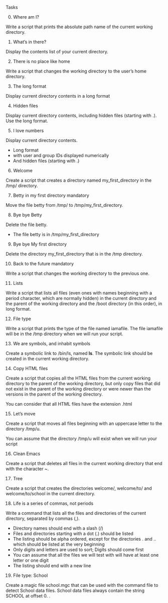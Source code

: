Tasks

0. Where am I?

Write a script that prints the absolute path name of the current working directory.

1. What’s in there? 

Display the contents list of your current directory.

2. There is no place like home 

Write a script that changes the working directory to the user’s home directory.

3. The long format 

Display current directory contents in a long format

4. Hidden files 

Display current directory contents, including hidden files (starting with .). Use the long format.

5. I love numbers 

Display current directory contents.

*    Long format
*   with user and group IDs displayed numerically
*    And hidden files (starting with .)

6. Welcome 

Create a script that creates a directory named my_first_directory in the /tmp/ directory.


7. Betty in my first directory
mandatory

Move the file betty from /tmp/ to /tmp/my_first_directory.

8. Bye bye Betty 

Delete the file betty.

*    The file betty is in /tmp/my_first_directory

9. Bye bye My first directory 

Delete the directory my_first_directory that is in the /tmp directory.


10. Back to the future
mandatory


Write a script that changes the working directory to the previous one.

11. Lists 

Write a script that lists all files (even ones with names beginning with a period character, which are normally hidden) in the current directory and the parent of the working directory and the /boot directory (in this order), in long format.

12. File type 

Write a script that prints the type of the file named iamafile. The file iamafile will be in the /tmp directory when we will run your script.

13. We are symbols, and inhabit symbols 

Create a symbolic link to /bin/ls, named __ls__. The symbolic link should be created in the current working directory. 

14. Copy HTML files 

Create a script that copies all the HTML files from the current working directory to the parent of the working directory, but only copy files that did not exist in the parent of the working directory or were newer than the versions in the parent of the working directory.

You can consider that all HTML files have the extension .html

15. Let’s move 

Create a script that moves all files beginning with an uppercase letter to the directory /tmp/u.

You can assume that the directory /tmp/u will exist when we will run your script

16. Clean Emacs 

Create a script that deletes all files in the current working directory that end with the character ~.

17. Tree 

Create a script that creates the directories welcome/, welcome/to/ and welcome/to/school in the current directory.

18. Life is a series of commas, not periods 

Write a command that lists all the files and directories of the current directory, separated by commas (,).

  *  Directory names should end with a slash (/)
  *  Files and directories starting with a dot (.) should be listed
  *  The listing should be alpha ordered, except for the directories . and .. which should be listed at the very beginning
  *  Only digits and letters are used to sort; Digits should come first
  *  You can assume that all the files we will test with will have at least one letter or one digit
  *  The listing should end with a new line
  
  19. File type: School 
  
  Create a magic file school.mgc that can be used with the command file to detect School data files. School data files always contain the string SCHOOL at offset 0.
  .
  
